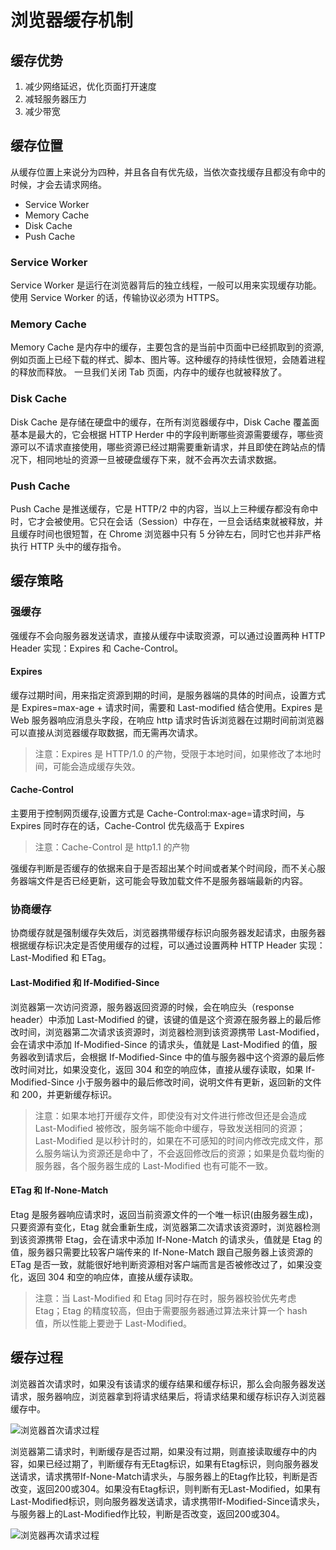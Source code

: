 # 浏览器缓存机制

## 缓存优势

1. 减少网络延迟，优化页面打开速度
2. 减轻服务器压力
3. 减少带宽

## 缓存位置

从缓存位置上来说分为四种，并且各自有优先级，当依次查找缓存且都没有命中的时候，才会去请求网络。

- Service Worker
- Memory Cache
- Disk Cache
- Push Cache

### Service Worker

Service Worker 是运行在浏览器背后的独立线程，一般可以用来实现缓存功能。使用 Service Worker 的话，传输协议必须为 HTTPS。

### Memory Cache

Memory Cache 是内存中的缓存，主要包含的是当前中页面中已经抓取到的资源,例如页面上已经下载的样式、脚本、图片等。这种缓存的持续性很短，会随着进程的释放而释放。 一旦我们关闭 Tab 页面，内存中的缓存也就被释放了。

### Disk Cache

Disk Cache 是存储在硬盘中的缓存，在所有浏览器缓存中，Disk Cache 覆盖面基本是最大的，它会根据 HTTP Herder 中的字段判断哪些资源需要缓存，哪些资源可以不请求直接使用，哪些资源已经过期需要重新请求，并且即使在跨站点的情况下，相同地址的资源一旦被硬盘缓存下来，就不会再次去请求数据。

### Push Cache

Push Cache 是推送缓存，它是 HTTP/2 中的内容，当以上三种缓存都没有命中时，它才会被使用。它只在会话（Session）中存在，一旦会话结束就被释放，并且缓存时间也很短暂，在 Chrome 浏览器中只有 5 分钟左右，同时它也并非严格执行 HTTP 头中的缓存指令。

## 缓存策略

### 强缓存

强缓存不会向服务器发送请求，直接从缓存中读取资源，可以通过设置两种 HTTP Header 实现：Expires 和 Cache-Control。

#### Expires

缓存过期时间，用来指定资源到期的时间，是服务器端的具体的时间点，设置方式是 Expires=max-age + 请求时间，需要和 Last-modified 结合使用。Expires 是 Web 服务器响应消息头字段，在响应 http 请求时告诉浏览器在过期时间前浏览器可以直接从浏览器缓存取数据，而无需再次请求。

> 注意：Expires 是 HTTP/1.0 的产物，受限于本地时间，如果修改了本地时间，可能会造成缓存失效。

#### Cache-Control

主要用于控制网页缓存,设置方式是 Cache-Control:max-age=请求时间，与 Expires 同时存在的话，Cache-Control 优先级高于 Expires

> 注意：Cache-Control 是 http1.1 的产物

强缓存判断是否缓存的依据来自于是否超出某个时间或者某个时间段，而不关心服务器端文件是否已经更新，这可能会导致加载文件不是服务器端最新的内容。

### 协商缓存

协商缓存就是强制缓存失效后，浏览器携带缓存标识向服务器发起请求，由服务器根据缓存标识决定是否使用缓存的过程，可以通过设置两种 HTTP Header 实现：Last-Modified 和 ETag。

#### Last-Modified 和 If-Modified-Since

浏览器第一次访问资源，服务器返回资源的时候，会在响应头（response header）中添加 Last-Modified 的键，该键的值是这个资源在服务器上的最后修改时间，浏览器第二次请求该资源时，浏览器检测到该资源携带 Last-Modified，会在请求中添加 If-Modified-Since 的请求头，值就是 Last-Modified 的值，服务器收到请求后，会根据 If-Modified-Since 中的值与服务器中这个资源的最后修改时间对比，如果没变化，返回 304 和空的响应体，直接从缓存读取，如果 If-Modified-Since 小于服务器中的最后修改时间，说明文件有更新，返回新的文件和 200，并更新缓存标识。

> 注意：如果本地打开缓存文件，即使没有对文件进行修改但还是会造成 Last-Modified 被修改，服务端不能命中缓存，导致发送相同的资源；Last-Modified 是以秒计时的，如果在不可感知的时间内修改完成文件，那么服务端认为资源还是命中了，不会返回修改后的资源；如果是负载均衡的服务器，各个服务器生成的 Last-Modified 也有可能不一致。

#### ETag 和 If-None-Match

Etag 是服务器响应请求时，返回当前资源文件的一个唯一标识(由服务器生成)，只要资源有变化，Etag 就会重新生成，浏览器第二次请求该资源时，浏览器检测到该资源携带 Etag，会在请求中添加 If-None-Match 的请求头，值就是 Etag 的值，服务器只需要比较客户端传来的 If-None-Match 跟自己服务器上该资源的 ETag 是否一致，就能很好地判断资源相对客户端而言是否被修改过了，如果没变化，返回 304 和空的响应体，直接从缓存读取。

> 注意：当 Last-Modified 和 Etag 同时存在时，服务器校验优先考虑 Etag；Etag 的精度较高，但由于需要服务器通过算法来计算一个 hash 值，所以性能上要逊于 Last-Modified。

## 缓存过程

浏览器首次请求时，如果没有该请求的缓存结果和缓存标识，那么会向服务器发送请求，服务器响应，浏览器拿到将请求结果后，将请求结果和缓存标识存入浏览器缓存中。

![浏览器首次请求过程](https://user-images.githubusercontent.com/31092646/83734727-f636cd00-a681-11ea-802c-8316711c7323.png)

浏览器第二请求时，判断缓存是否过期，如果没有过期，则直接读取缓存中的内容，如果已经过期了，判断缓存有无Etag标识，如果有Etag标识，则向服务器发送请求，请求携带If-None-Match请求头，与服务器上的Etag作比较，判断是否改变，返回200或304。如果没有Etag标识，则判断有无Last-Modified，如果有Last-Modified标识，则向服务器发送请求，请求携带If-Modified-Since请求头，与服务器上的Last-Modified作比较，判断是否改变，返回200或304。

![浏览器再次请求过程](https://user-images.githubusercontent.com/31092646/83734761-02228f00-a682-11ea-8760-6332fd46852b.png)
